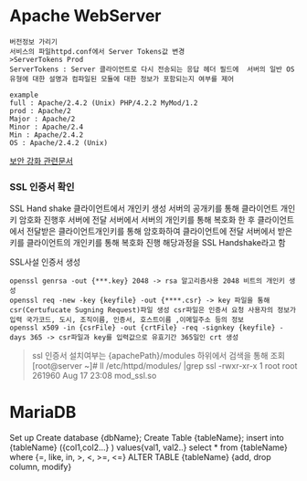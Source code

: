 # Apache WebServer
	버전정보 가리기
	서비스의 파일httpd.conf에서 Server Tokens값 변경 
	>ServerTokens Prod
	ServerTokens : Server 클라이언트로 다시 전송되는 응답 헤더 필드에 	서버의 일반 OS 유형에 대한 설명과 컴파일된 모듈에 대한 정보가 포함되는지 여부를 제어
	
	example
	full : Apache/2.4.2 (Unix) PHP/4.2.2 MyMod/1.2
	prod : Apache/2
	Major : Apache/2 
	Minor : Apache/2.4
	Min : Apache/2.4.2
	OS : Apache/2.4.2 (Unix)

[보안 강화 관련문서](https://ko.linux-console.net/?p=960)

### SSL 인증서 확인
SSL Hand shake
클라이언트에서 개인키 생성
서버의 공개키를 통해 클라이언트 개인키 암호화 진행후 서버에 전달
서버에서 서버의 개인키를 통해 복호화 한 후 클라이언트에서 전달받은 클라이언트개인키를 통해 암호화하여 클라이언트에 전달 
서버에서 받은 키를 클라이언트의 개인키를 통해 복호화 진행 해당과정을 SSL Handshake라고 함

SSL사설 인증서 생성 

	openssl genrsa -out {***.key} 2048 -> rsa 알고리즘사용 2048 비트의 개인키 생성
	openssl req -new -key {keyfile} -out {****.csr} -> key 파일을 통해 csr(Certufucate Sugning Request)파일 생성 csr파일은 인증서 요청 사용자의 정보가 입력 국가코드, 도시, 조직이름, 인증서, 호스트이름 ,이메일주소 등의 정보
	openssl x509 -in {csrFile} -out {crtFile} -req -signkey {keyfile} -days 365 -> csr파일과 key를 입력값으로 유효기간 365일인 crt 생성 

> ssl 인증서 설치여부는 {apachePath}/modules 하위에서 검색을 통해 조회
[root@server ~]# ll /etc/httpd/modules/ |grep ssl
-rwxr-xr-x  1 root root 261960 Aug 17 23:08 mod_ssl.so

	

# MariaDB

Set up 
Create database {dbName};
Create Table {tableName};
insert into {tableName} ({col1,col2...} ) values{val1, val2..}
select * from {tableName} where {=, like, in, >, <, >=, <=}
ALTER TABLE {tableName} {add, drop column, modify}

<!--stackedit_data:
eyJoaXN0b3J5IjpbLTI1NjYxODA5MSwtODMyMTQ3NDYyLC0xMj
UyNzc5MTUzLC03NzkyMDYxNzgsMTY3NzYxMjI3Myw3Njg4MTMy
OTQsODIwNzc4MTI0LDM3MjAwNTAwNCw3MzA5OTgxMTZdfQ==
-->